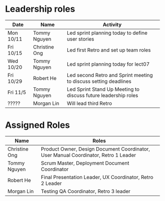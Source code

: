 # Leadership roles

| Date      | Name              | Activity                                               |
|-----------|-------------------|--------------------------------------------------------|
| Mon 10/11 | Tommy Nguyen      | Led sprint planning today to define user stories       | 
| Fri 10/15 | Christine Ong     | Led first Retro and set up team roles                  |
| Wed 10/20 | Tommy Nguyen      | Led sprint planning today for lect07                   | 
| Fri 10/29 | Robert He         | Led second Retro and Sprint meeting to discuss setting deadlines|
| Fri 11/5  | Tommy Nguyen      | Led Sprint Stand Up Meeting to discuss future leadership roles | 
| ?????     | Morgan Lin        | Will lead third Retro                                  |



# Assigned Roles

| Name             |   Roles                      |
|------------------|-----------------------------|
| Christine Ong    | Product Owner, Design Document Coordinator, User Manual Coordinator, Retro 1 Leader | 
| Tommy Nguyen     | Scrum Master, Deployment Document Coordinator |
| Robert He        | Final Presentation Leader, UX Coordinator, Retro 2 Leader |
| Morgan Lin       | Testing QA Coordinator, Retro 3 leader |
